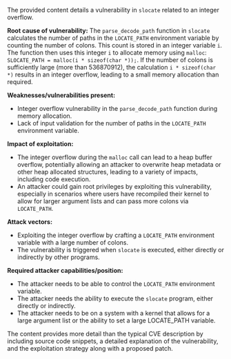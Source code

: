 The provided content details a vulnerability in `slocate` related to an integer overflow.

**Root cause of vulnerability:**
The `parse_decode_path` function in `slocate` calculates the number of paths in the `LOCATE_PATH` environment variable by counting the number of colons. This count is stored in an integer variable `i`. The function then uses this integer `i` to allocate memory using `malloc`: `SLOCATE_PATH = malloc(i * sizeof(char *));`. If the number of colons is sufficiently large (more than 536870912), the calculation `i * sizeof(char *)` results in an integer overflow, leading to a small memory allocation than required.

**Weaknesses/vulnerabilities present:**
- Integer overflow vulnerability in the `parse_decode_path` function during memory allocation.
- Lack of input validation for the number of paths in the `LOCATE_PATH` environment variable.

**Impact of exploitation:**
- The integer overflow during the `malloc` call can lead to a heap buffer overflow, potentially allowing an attacker to overwrite heap metadata or other heap allocated structures, leading to a variety of impacts, including code execution.
- An attacker could gain root privileges by exploiting this vulnerability, especially in scenarios where users have recompiled their kernel to allow for larger argument lists and can pass more colons via `LOCATE_PATH`.

**Attack vectors:**
- Exploiting the integer overflow by crafting a `LOCATE_PATH` environment variable with a large number of colons.
- The vulnerability is triggered when `slocate` is executed, either directly or indirectly by other programs.

**Required attacker capabilities/position:**
- The attacker needs to be able to control the `LOCATE_PATH` environment variable.
- The attacker needs the ability to execute the `slocate` program, either directly or indirectly.
- The attacker needs to be on a system with a kernel that allows for a large argument list or the ability to set a large LOCATE_PATH variable.

The content provides more detail than the typical CVE description by including source code snippets, a detailed explanation of the vulnerability, and the exploitation strategy along with a proposed patch.